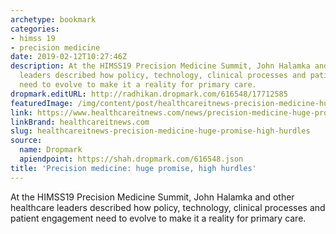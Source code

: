 ```yaml
---
archetype: bookmark
categories:
- himss 19
- precision medicine
date: 2019-02-12T10:27:46Z
description: At the HIMSS19 Precision Medicine Summit, John Halamka and other healthcare
  leaders described how policy, technology, clinical processes and patient engagement
  need to evolve to make it a reality for primary care.
dropmark.editURL: http://radhikan.dropmark.com/616548/17712585
featuredImage: /img/content/post/healthcareitnews-precision-medicine-huge-promise-high-hurdles.jpg
link: https://www.healthcareitnews.com/news/precision-medicine-huge-promise-high-hurdles
linkBrand: healthcareitnews.com
slug: healthcareitnews-precision-medicine-huge-promise-high-hurdles
source:
  name: Dropmark
  apiendpoint: https://shah.dropmark.com/616548.json
title: 'Precision medicine: huge promise, high hurdles'
---
```

At the HIMSS19 Precision Medicine Summit, John Halamka and other healthcare leaders described how policy, technology, clinical processes and patient engagement need to evolve to make it a reality for primary care.
